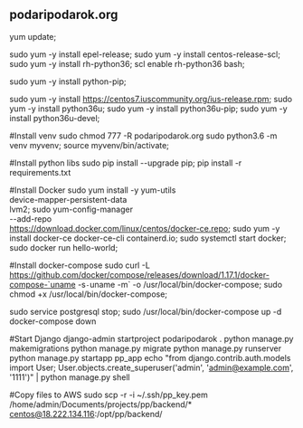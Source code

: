 ## podaripodarok.org
yum update;

sudo yum -y install epel-release;
sudo yum -y install centos-release-scl;
sudo yum -y install rh-python36;
scl enable rh-python36 bash;

sudo yum -y install python-pip;

sudo yum -y install https://centos7.iuscommunity.org/ius-release.rpm;
sudo yum -y install python36u;
sudo yum -y install python36u-pip;
sudo yum -y install python36u-devel;

#Install venv
sudo chmod 777 -R podaripodarok.org
sudo python3.6 -m venv myvenv;
source myvenv/bin/activate;

#Install python libs
sudo pip install --upgrade pip;
pip install -r requirements.txt

#Install Docker
sudo yum install -y yum-utils \
  device-mapper-persistent-data \
  lvm2;
sudo yum-config-manager \
    --add-repo \
    https://download.docker.com/linux/centos/docker-ce.repo;
sudo yum -y install docker-ce docker-ce-cli containerd.io;
sudo systemctl start docker;
sudo docker run hello-world;

#Install docker-compose
sudo curl -L https://github.com/docker/compose/releases/download/1.17.1/docker-compose-`uname -s`-`uname -m` -o /usr/local/bin/docker-compose;
sudo chmod +x /usr/local/bin/docker-compose;

sudo service postgresql stop;
sudo /usr/local/bin/docker-compose up -d
docker-compose down

#Start Django
django-admin startproject podaripodarok .
python manage.py makemigrations
python manage.py migrate
python manage.py runserver
python manage.py startapp pp_app
echo "from django.contrib.auth.models import User; User.objects.create_superuser('admin', 'admin@example.com', '1111')" | python manage.py shell

#Copy files to AWS
sudo scp -r -i ~/.ssh/pp_key.pem /home/admin/Documents/projects/pp/backend/* centos@18.222.134.116:/opt/pp/backend/
